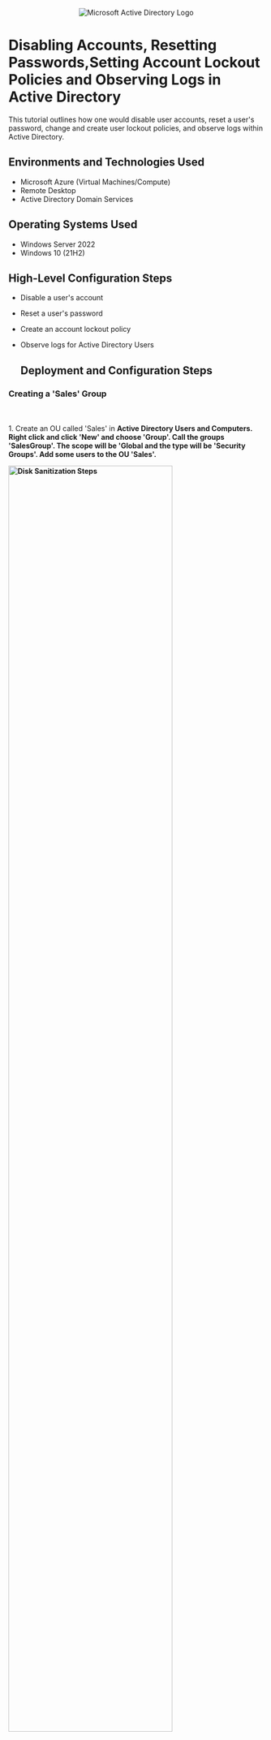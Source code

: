 <p align="center">
<img src="https://i.imgur.com/pU5A58S.png" alt="Microsoft Active Directory Logo"/>
</p>

<h1>Disabling Accounts, Resetting Passwords,Setting Account Lockout Policies and Observing Logs in Active Directory</h1>
This tutorial outlines how one would disable user accounts, reset a user's password, change and create user lockout policies, and observe logs within Active Directory.<br />




<h2>Environments and Technologies Used</h2>

- Microsoft Azure (Virtual Machines/Compute)
- Remote Desktop
- Active Directory Domain Services


<h2>Operating Systems Used </h2>

- Windows Server 2022
- Windows 10 (21H2)

<h2>High-Level Configuration Steps</h2>

- Disable a user's account
- Reset a user's password
- Create an account lockout policy
- Observe logs for Active Directory Users

  <h2>Deployment and Configuration Steps</h2>


<p>
  <h3
    ><b> Creating a 'Sales' Group</b>
  </h3>
  <br>
  <br>
1. Create an OU called 'Sales' in <b>Active Directory Users and Computers<b/>. Right click and click 'New' and choose 'Group'. Call the groups 'SalesGroup'. The scope will be 'Global and the type will be 'Security Groups'. Add some users to the OU 'Sales'.
   <p>
<img src="https://imgur.com/PU5Tohl.png" height="80%" width="80%" alt="Disk Sanitization Steps"/>
</p>
     <p>
<img src="https://imgur.com/Te34GwC.png" height="80%" width="80%" alt="Disk Sanitization Steps"/>
</p>
  <br>
